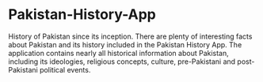 # Pakistan-History-App
History of Pakistan since its inception.  There are plenty of interesting facts about Pakistan and its history included in the Pakistan History App. The application contains nearly all historical information about Pakistan, including its ideologies, religious concepts, culture, pre-Pakistani and post-Pakistani political events. 
